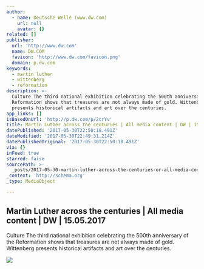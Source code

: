 ```yaml
---
author:
  - name: Deutsche Welle (www.dw.com)
    url: null
    avatar: {}
related: []
publisher:
  url: 'http://www.dw.com'
  name: DW.COM
  favicon: 'http://www.dw.com/favicon.png'
  domain: p.dw.com
keywords:
  - martin luther
  - wittenberg
  - reformation
description: >-
  Culture The third national exhibition celebrating the 500th anniversary of the
  Reformation shows that treasures are not always made of gold. Wittenberg
  presents historical artifacts and art over the centuries.
app_links: []
isBasedOnUrl: 'http://p.dw.com/p/2crYv'
title: Martin Luther across the centuries | All media content | DW | 15.05.2017
datePublished: '2017-05-30T22:50:18.491Z'
dateModified: '2017-05-30T22:49:31.214Z'
datePublishedOriginal: '2017-05-30T22:50:18.491Z'
via: {}
inFeed: true
starred: false
sourcePath: >-
  _posts/2017-05-30-martin-luther-across-the-centuries-or-all-media-content-or-dw.md
_context: 'http://schema.org'
_type: MediaObject

---
```

<article style=""><h1>Martin Luther across the centuries | All media content | DW | 15.05.2017</h1><p>Culture The third national exhibition celebrating the 500th anniversary of the Reformation shows that treasures are not always made of gold. Wittenberg presents historical artifacts and art over the centuries.</p><img src="http://www.dw.com/image/18030183_304.jpg" /></article>